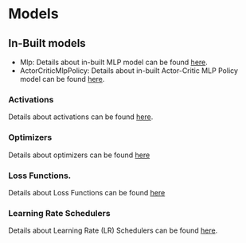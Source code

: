 # Models

## In-Built models

- Mlp: Details about in-built MLP model can be found [here](in_built/mlp.md).
- ActorCriticMlpPolicy: Details about in-built Actor-Critic MLP Policy model can be found
[here](in_built/actor_critic_mlp_policy.md).


### Activations

Details about activations can be found [here](activations.md).

### Optimizers

Details about optimizers can be found [here](optimizers.md)

### Loss Functions. 

Details about Loss Functions can be found [here](loss_functions.md)

### Learning Rate Schedulers

Details about Learning Rate (LR) Schedulers can be found [here](lr_schedulers.md).